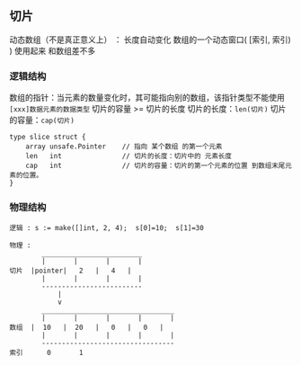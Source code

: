 ##  切片
动态数组（不是真正意义上） ： 长度自动变化
数组的一个动态窗口( [索引, 索引) )
使用起来 和数组差不多



###   逻辑结构
数组的指针：当元素的数量变化时，其可能指向别的数组，该指针类型不能使用`[xxx]数据元素的数据类型` 
切片的容量 >= 切片的长度
切片的长度：`len(切片)` 
切片的容量：`cap(切片)` 
```shell
type slice struct {			
	array unsafe.Pointer 	// 指向 某个数组 的第一个元素
	len   int 				// 切片的长度：切片中的 元素长度
	cap   int 				// 切片的容量：切片的第一个元素的位置 到数组末尾元素的位置。
}
```



###   物理结构
```shell
逻辑 : s := make([]int, 2, 4);  s[0]=10;  s[1]=30

物理 :
   		_________________________
		|       |       |       |
切片	|pointer|   2   |   4   |
		|       |       |       |
		-------------------------
		    |
			v
        _________________________________
		|       |       |       |       |
数组	|  10   |  20   |   0   |   0   |
		|       |       |       |       |
		---------------------------------
索引		0		1
```
